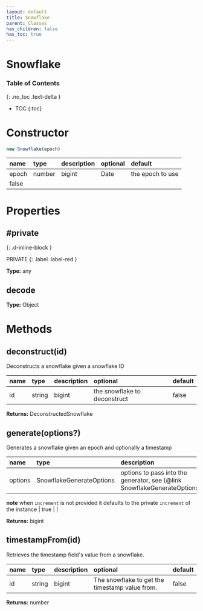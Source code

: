 ```yaml
---
layout: default
title: Snowflake
parent: Classes
has_children: false
has_toc: true
---
```


# Snowflake
### Table of Contents
{: .no_toc .text-delta }

- TOC
{:toc}
# Constructor
```js
new Snowflake(epoch)
```

| name | type | description | optional | default |
|:-----|:-----|:------------|:---------|:--------|
| epoch | number | bigint | Date | the epoch to use
 | false |  |

# Properties
## #private
{: .d-inline-block }

PRIVATE
{: .label .label-red }

**Type:** any

## decode
**Type:** Object

# Methods
## deconstruct(id)
Deconstructs a snowflake given a snowflake ID

| name | type | description | optional | default |
|:-----|:-----|:------------|:---------|:--------|
| id | string | bigint | the snowflake to deconstruct | false |  |

**Returns:** DeconstructedSnowflake

## generate(options?)
Generates a snowflake given an epoch and optionally a timestamp

| name | type | description | optional | default |
|:-----|:-----|:------------|:---------|:--------|
| options | SnowflakeGenerateOptions | options to pass into the generator, see {@link SnowflakeGenerateOptions}

**note** when `increment` is not provided it defaults to the private `increment` of the instance | true |  |

**Returns:** bigint

## timestampFrom(id)
Retrieves the timestamp field's value from a snowflake.

| name | type | description | optional | default |
|:-----|:-----|:------------|:---------|:--------|
| id | string | bigint | The snowflake to get the timestamp value from. | false |  |

**Returns:** number

